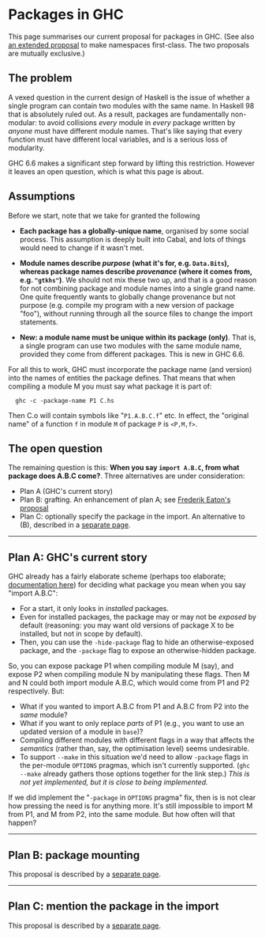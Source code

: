 # Packages in GHC


This page summarises our current proposal for packages in GHC. (See also [an extended proposal](commentary/packages/package-namespaces-proposal) to make namespaces first-class. The two proposals are mutually exclusive.)

## The problem


A vexed question in the current design of Haskell is the issue of whether a single program can contain two modules with the same name.  In Haskell 98 that is absolutely ruled out.
As a result, packages are fundamentally non-modular: to avoid collisions *every* module in *every* package written by *anyone* must have different module names.  That's like saying that every function must have different local variables, and is a serious loss of modularity.


GHC 6.6 makes a significant step forward by lifting this restriction.  However it leaves an open question, which is what this page is about.

## Assumptions


Before we start, note that we take for granted the following

- **Each package has a globally-unique name**, organised by some social process.  This assumption is deeply built into Cabal, and lots of things would need to change if it wasn't met.

- **Module names describe *purpose* (what it's for, e.g. `Data.Bits`), whereas package names describe *provenance* (where it comes from, e.g. `"gtkhs"`)**.  We should not mix these two up, and that is a good reason for not combining package and module names into a single grand name.  One quite frequently wants to globally change provenance but not purpose (e.g. compile my program with a new version of package "foo"), without running through all the source files to change the import statements.

- **New: a module name must be unique within its package (only)**.   That is, a single program can use two modules with the same module name, provided they come from different packages.  This is new in GHC 6.6.  


For all this to work, GHC must incorporate the package name (and version) into the names of entities the package defines.  That means that when compiling a module M you must say what package it is part of:

```wiki
  ghc -c -package-name P1 C.hs
```


Then C.o will contain symbols like "`P1.A.B.C.f`" etc.  In effect, the "original name" of a function `f` in module `M` of package `P` is `<P,M,f>`.

## The open question


The remaining question is this: **When you say `import A.B.C`, from what package does A.B.C come?**.  Three alternatives are under consideration:

- Plan A (GHC's current story)
- Plan B: grafting.  An enhancement of plan A; see [Frederik Eaton's proposal](commentary/packages/package-mounting-proposal)
- Plan C: optionally specify the package in the import.  An alternative to (B), described in a [separate page](commentary/packages/package-imports-proposal).

---

## Plan A: GHC's current story


GHC already has a fairly elaborate scheme (perhaps too elaborate; [documentation here](http://www.haskell.org/ghc/dist/current/docs/users_guide/packages.html)) for deciding what package you mean when you say "import A.B.C":

- For a start, it only looks in *installed* packages.  
- Even for installed packages, the package may or may not be *exposed* by default (reasoning: you may want old versions of package X to be installed, but not in scope by default).  
- Then, you can use the `-hide-package` flag to hide an otherwise-exposed package, and the `-package` flag to expose an otherwise-hidden package.


So, you can expose package P1 when compiling module M (say), and expose P2 when compiling module N by manipulating these flags.  Then M and N could both import module A.B.C, which would come from P1 and P2 respectively. But:

- What if you wanted to import A.B.C from P1 and A.B.C from P2 into the *same* module?
- What if you want to only replace *parts* of P1 (e.g., you want to use an updated version of a module in `base`)?
- Compiling different modules with different flags in a way that affects the *semantics* (rather than, say, the optimisation level) seems undesirable.
- To support `--make` in this situation we'd need to allow `-package` flags in the per-module `OPTIONS` pragmas, which isn't currently supported.  (`ghc --make` already gathers those options together for the link step.)  *This is not yet implemented, but it is close to being implemented.*


If we did implement the "`-package` in `OPTIONS` pragma" fix, then is is not clear how pressing the need is for anything more.  It's still impossible to import M from P1, and M from P2, into the same module.  But how often will that happen?

---

## Plan B: package mounting


This proposal is described by a [separate page](commentary/packages/package-mounting-proposal).

---

## Plan C: mention the package in the import


This proposal is described by a [separate page](commentary/packages/package-imports-proposal).
